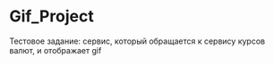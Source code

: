 # Gif_Project
Тестовое задание: сервис, который обращается к сервису курсов валют, и отображает gif
